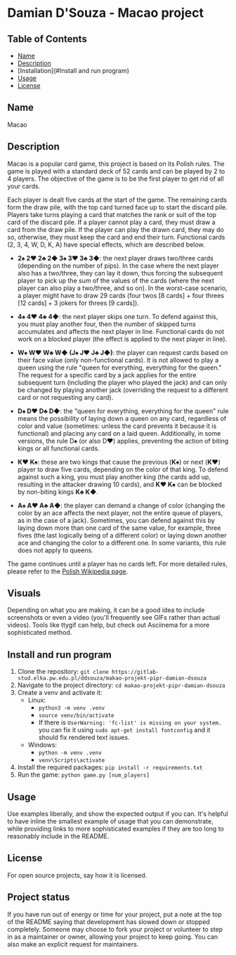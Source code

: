 # Damian D'Souza - Macao project

## Table of Contents

- [Name](#name)
- [Description](#description)
- [Installation](#Install and run program)
- [Usage](#usage)
- [License](#license)

## Name
Macao

## Description

Macao is a popular card game, this project is based on its Polish rules. The game is played with a standard deck of 52 cards and can be played by 2 to 4 players. The objective of the game is to be the first player to get rid of all your cards.

Each player is dealt five cards at the start of the game. The remaining cards form the draw pile, with the top card turned face up to start the discard pile. Players take turns playing a card that matches the rank or suit of the top card of the discard pile. If a player cannot play a card, they must draw a card from the draw pile. If the player can play the drawn card, they may do so, otherwise, they must keep the card and end their turn. Functional cards (2, 3, 4, W, D, K, A) have special effects, which are described below.

 - **2♠ 2♥ 2♣ 2◆ 3♠ 3♥ 3♣ 3◆**: the next player draws two/three cards (depending on the number of pips). In the case where the next player also has a two/three, they can lay it down, thus forcing the subsequent player to pick up the sum of the values of the cards (where the next player can also play a two/three, and so on). In the worst-case scenario, a player might have to draw 29 cards (four twos [8 cards] + four threes [12 cards] + 3 jokers for threes [9 cards]).

- **4♠ 4♥ 4♣ 4◆**: the next player skips one turn. To defend against this, you must play another four, then the number of skipped turns accumulates and affects the next player in line. Functional cards do not work on a blocked player (the effect is applied to the next player in line).

- **W♠ W♥ W♣ W◆ (J♠ J♥ J♣ J◆)**: the player can request cards based on their face value (only non-functional cards). It is not allowed to play a queen using the rule "queen for everything, everything for the queen." The request for a specific card by a jack applies for the entire subsequent turn (including the player who played the jack) and can only be changed by playing another jack (overriding the request to a different card or not requesting any card).

- **D♠ D♥ D♣ D◆**: the "queen for everything, everything for the queen" rule means the possibility of laying down a queen on any card, regardless of color and value (sometimes: unless the card prevents it because it is functional) and placing any card on a laid queen. Additionally, in some versions, the rule D♠ (or also D♥) applies, preventing the action of biting kings or all functional cards.

- **K♥ K♠**: these are two kings that cause the previous (**K♠**) or next (**K♥**) player to draw five cards, depending on the color of that king. To defend against such a king, you must play another king (the cards add up, resulting in the attacker drawing 10 cards), and **K♥ K♠** can be blocked by non-biting kings **K♣ K◆**.

- **A♠ A♥ A♣ A◆**: the player can demand a change of color (changing the color by an ace affects the next player, not the entire queue of players, as in the case of a jack). Sometimes, you can defend against this by laying down more than one card of the same value, for example, three fives (the last logically being of a different color) or laying down another ace and changing the color to a different one. In some variants, this rule does not apply to queens.

The game continues until a player has no cards left. For more detailed rules, please refer to the [Polish Wikipedia page](https://pl.wikipedia.org/wiki/Makao_(gra_karciana)).

## Visuals
Depending on what you are making, it can be a good idea to include screenshots or even a video (you'll frequently see GIFs rather than actual videos). Tools like ttygif can help, but check out Asciinema for a more sophisticated method.

## Install and run program
1. Clone the repository: `git clone https://gitlab-stud.elka.pw.edu.pl/ddsouza/makao-projekt-pipr-damian-dsouza`
2. Navigate to the project directory: `cd makao-projekt-pipr-damian-dsouza`
3. Create a venv and activate it:
    - Linux:
        - `python3 -m venv .venv`
        - `source venv/bin/activate`
        - If there is `UserWarning: 'fc-list' is missing on your system.` you can fix it using `sudo apt-get install fontconfig` and it should fix rendered text issues.
    - Windows:
        - `python -m venv .venv`
        - `venv\Scripts\activate`
4. Install the required packages: `pip install -r requirements.txt`
5. Run the game: `python game.py [num_players]`

## Usage
Use examples liberally, and show the expected output if you can. It's helpful to have inline the smallest example of usage that you can demonstrate, while providing links to more sophisticated examples if they are too long to reasonably include in the README.

## License
For open source projects, say how it is licensed.

## Project status
If you have run out of energy or time for your project, put a note at the top of the README saying that development has slowed down or stopped completely. Someone may choose to fork your project or volunteer to step in as a maintainer or owner, allowing your project to keep going. You can also make an explicit request for maintainers.
